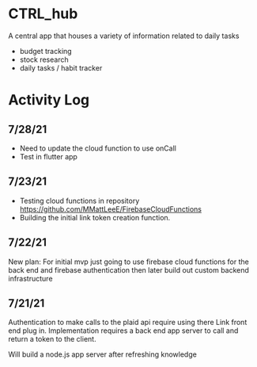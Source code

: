 # CTRL_hub
A central app that houses a variety of information related to daily tasks

- budget tracking
- stock research
- daily tasks / habit tracker

# Activity Log
## 7/28/21
- Need to update the cloud function to use onCall
- Test in flutter app

## 7/23/21
- Testing cloud functions in repository https://github.com/MMattLeeE/FirebaseCloudFunctions
- Building the initial link token creation function.

## 7/22/21
New plan: For initial mvp just going to use firebase cloud functions for the back end and firebase authentication
then later build out custom backend infrastructure 

## 7/21/21
Authentication to make calls to the plaid api require using there Link front end plug in. Implementation requires a back end app server to call and return a token to the client.

Will build a node.js app server after refreshing knowledge
